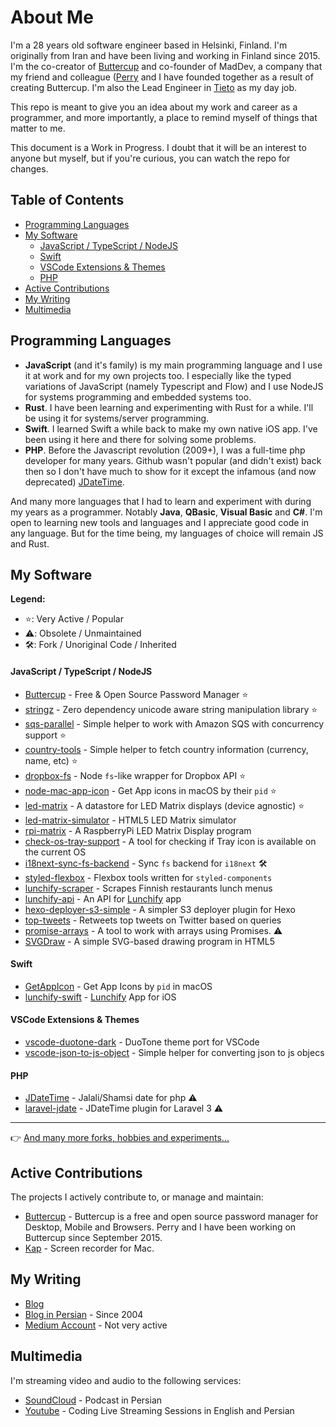 # About Me

I'm a 28 years old software engineer based in Helsinki, Finland. I'm originally from Iran and have been living and working in Finland since 2015. I'm the co-creator of [Buttercup](https://buttercup.pw) and co-founder of MadDev, a company that my friend and colleague ([Perry](https://perrymitchell.net) and I have founded together as a result of creating Buttercup. I'm also the Lead Engineer in [Tieto](https://www.tieto.com/) as my day job.

This repo is meant to give you an idea about my work and career as a programmer, and more importantly, a place to remind myself of things that matter to me.

This document is a Work in Progress. I doubt that it will be an interest to anyone but myself, but if you're curious, you can watch the repo for changes.

## Table of Contents

* [Programming Languages](#programming-languages)
* [My Software](#my-software)
  * [JavaScript / TypeScript / NodeJS](#javascript--typescript--nodejs)
  * [Swift](#swift)
  * [VSCode Extensions &amp; Themes](#vscode-extensions--themes)
  * [PHP](#php)
* [Active Contributions](#active-contributions)
* [My Writing](#my-writing)
* [Multimedia](#multimedia)

## Programming Languages

* **JavaScript** (and it's family) is my main programming language and I use it at work and for my own projects too. I especially like the typed variations of JavaScript (namely Typescript and Flow) and I use NodeJS for systems programming and embedded systems too.
* **Rust**. I have been learning and experimenting with Rust for a while. I'll be using it for systems/server programming.
* **Swift**. I learned Swift a while back to make my own native iOS app. I've been using it here and there for solving some problems.
* **PHP**. Before the Javascript revolution (2009+), I was a full-time php developer for many years. Github wasn't popular (and didn't exist) back then so I don't have much to show for it except the infamous (and now deprecated) [JDateTime](https://github.com/sallar/jDateTime).

And many more languages that I had to learn and experiment with during my years as a programmer. Notably **Java**, **QBasic**, **Visual Basic** and **C#**. I'm open to learning new tools and languages and I appreciate good code in any language. But for the time being, my languages of choice will remain JS and Rust.

## My Software

**Legend:**

* ⭐️: Very Active / Popular
* ⚠️: Obsolete / Unmaintained
* 🛠: Fork / Unoriginal Code / Inherited

#### JavaScript / TypeScript / NodeJS

* [Buttercup](https://github.com/buttercup/buttercup-desktop) - Free & Open Source Password Manager ⭐️
* [stringz](https://github.com/sallar/stringz) - Zero dependency unicode aware string manipulation library ⭐️
* [sqs-parallel](https://github.com/sallar/sqs-parallel) - Simple helper to work with Amazon SQS with concurrency support ⭐️
* [country-tools](https://github.com/sallar/country-tools) - Simple helper to fetch country information (currency, name, etc) ⭐️
* [dropbox-fs](https://github.com/sallar/dropbox-fs) - Node `fs`-like wrapper for Dropbox API ⭐️
* [node-mac-app-icon](https://github.com/sallar/node-mac-app-icon) - Get App icons in macOS by their `pid` ⭐️
* [led-matrix](https://github.com/sallar/led-matrix) - A datastore for LED Matrix displays (device agnostic) ⭐️
* [led-matrix-simulator](https://github.com/sallar/led-matrix-simulator) - HTML5 LED Matrix simulator
* [rpi-matrix](https://github.com/sallar/rpi-matrix) - A RaspberryPi LED Matrix Display program
* [check-os-tray-support](https://github.com/sallar/check-os-tray-support) - A tool for checking if Tray icon is available on the current OS
* [i18next-sync-fs-backend](https://github.com/sallar/i18next-sync-fs-backend) - Sync `fs` backend for `i18next` 🛠
* [styled-flexbox](https://github.com/sallar/styled-flexbox) - Flexbox tools written for `styled-components`
* [lunchify-scraper](https://github.com/sallar/lunchify-scraper) - Scrapes Finnish restaurants lunch menus
* [lunchify-api](https://github.com/sallar/lunchify-api) - An API for [Lunchify](https://lunchify.fi) app
* [hexo-deployer-s3-simple](https://github.com/sallar/hexo-deployer-s3-simple) - A simpler S3 deployer plugin for Hexo
* [top-tweets](https://github.com/sallar/top-tweets) - Retweets top tweets on Twitter based on queries
* [promise-arrays](https://github.com/sallar/promise-arrays) - A tool to work with arrays using Promises. ⚠️
* [SVGDraw](https://github.com/sallar/SVGDraw) - A simple SVG-based drawing program in HTML5

#### Swift

* [GetAppIcon](https://github.com/sallar/GetAppIcon) - Get App Icons by `pid` in macOS
* [lunchify-swift](https://github.com/sallar/lunchify-swift) - [Lunchify](https://lunchify.fi) App for iOS

#### VSCode Extensions & Themes

* [vscode-duotone-dark](https://github.com/sallar/vscode-duotone-dark) - DuoTone theme port for VSCode
* [vscode-json-to-js-object](https://github.com/sallar/vscode-json-to-js-object) - Simple helper for converting json to js objecs

#### PHP

* [JDateTime](https://github.com/sallar/JDateTime) - Jalali/Shamsi date for php ⚠️
* [laravel-jdate](https://github.com/sallar/laravel-jdate) - JDateTime plugin for Laravel 3 ⚠️

---

👉 [And many more forks, hobbies and experiments...](https://github.com/sallar?tab=repositories)

## Active Contributions

The projects I actively contribute to, or manage and maintain:

* [Buttercup](https://github.com/buttercup) - Buttercup is a free and open source password manager for Desktop, Mobile and Browsers. Perry and I have been working on Buttercup since September 2015.
* [Kap](https://github.com/wulkano/kap) - Screen recorder for Mac. 

## My Writing

* [Blog](https://sallar.me)
* [Blog in Persian](https://sallar.me/farsi) - Since 2004
* [Medium Account](https://medium.com/@sallar) - Not very active

## Multimedia

I'm streaming video and audio to the following services:

* [SoundCloud](https://soundcloud.com/sallar) - Podcast in Persian
* [Youtube](https://www.youtube.com/user/sallarkaboli) - Coding Live Streaming Sessions in English and Persian
